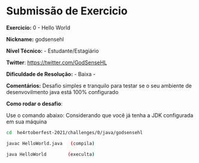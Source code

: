 # Submissão de Exercicio

**Exercicio:** 0 - Hello World

**Nickname:** godsensehl

**Nível Técnico:** - Estudante/Estagiário

**Twitter**: https://twitter.com/GodSenseHL

**Dificuldade de Resolução:** - Baixa -

**Comentários:** Desafio simples e tranquilo para testar se o seu ambiente de desenvovilmento java está 100% configurado 

**Como rodar o desafio**: 

Use o comando abaixo: Considerando que você já tenha a JDK configurada em sua máquina

```bash
cd  he4rtoberfest-2021/challenges/0/java/godsensehl

javac HelloWorld.java   (compila)

java HelloWorld        (execulta)

```